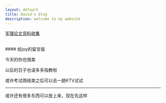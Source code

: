 ```yaml
---
layout: default
title: David's blog
description: welcome to my website
---
```

[军理论文资料收集](_posts/2020-11-15-resource.md)

<br>
#### 给joy的留言版

今天的你也很美

以后的日子也请多多指教啦

或许考试周结束之后可以去一趟KTV试试

-------
或许还有很多东西可以放上来，现在先这样